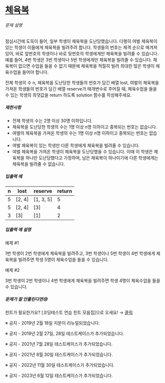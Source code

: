 # [체육복](https://school.programmers.co.kr/learn/courses/30/lessons/42862)


###### 문제 설명


점심시간에 도둑이 들어, 일부 학생이 체육복을 도난당했습니다. 다행히 여벌 체육복이 있는 학생이 이들에게 체육복을 빌려주려 합니다. 학생들의 번호는 체격 순으로 매겨져 있어, 바로 앞번호의 학생이나 바로 뒷번호의 학생에게만 체육복을 빌려줄 수 있습니다. 예를 들어, 4번 학생은 3번 학생이나 5번 학생에게만 체육복을 빌려줄 수 있습니다. 체육복이 없으면 수업을 들을 수 없기 때문에 체육복을 적절히 빌려 최대한 많은 학생이 체육수업을 들어야 합니다.


전체 학생의 수 n, 체육복을 도난당한 학생들의 번호가 담긴 배열 lost, 여벌의 체육복을 가져온 학생들의 번호가 담긴 배열 reserve가 매개변수로 주어질 때, 체육수업을 들을 수 있는 학생의 최댓값을 return 하도록 solution 함수를 작성해주세요.


##### 제한사항


* 전체 학생의 수는 2명 이상 30명 이하입니다.
* 체육복을 도난당한 학생의 수는 1명 이상 n명 이하이고 중복되는 번호는 없습니다.
* 여벌의 체육복을 가져온 학생의 수는 1명 이상 n명 이하이고 중복되는 번호는 없습니다.
* 여벌 체육복이 있는 학생만 다른 학생에게 체육복을 빌려줄 수 있습니다.
* 여벌 체육복을 가져온 학생이 체육복을 도난당했을 수 있습니다. 이때 이 학생은 체육복을 하나만 도난당했다고 가정하며, 남은 체육복이 하나이기에 다른 학생에게는 체육복을 빌려줄 수 없습니다.


##### 입출력 예




| n | lost | reserve | return |
| --- | --- | --- | --- |
| 5 | \[2, 4] | \[1, 3, 5] | 5 |
| 5 | \[2, 4] | \[3] | 4 |
| 3 | \[3] | \[1] | 2 |


##### 입출력 예 설명


예제 \#1  

1번 학생이 2번 학생에게 체육복을 빌려주고, 3번 학생이나 5번 학생이 4번 학생에게 체육복을 빌려주면 학생 5명이 체육수업을 들을 수 있습니다.


예제 \#2  

3번 학생이 2번 학생이나 4번 학생에게 체육복을 빌려주면 학생 4명이 체육수업을 들을 수 있습니다.


##### 문제가 잘 안풀린다면😢


힌트가 필요한가요? \[코딩테스트 연습 힌트 모음집]으로 오세요! → [클릭](https://school.programmers.co.kr/learn/courses/14743?itm_content=lesson42862)


※ 공지 \- 2019년 2월 18일 지문이 리뉴얼되었습니다.  

※ 공지 \- 2019년 2월 27일, 28일 테스트케이스가 추가되었습니다.  

※ 공지 \- 2021년 7월 28일 테스트케이스가 추가되었습니다.  

※ 공지 \- 2021년 8월 30일 테스트케이스가 추가되었습니다.  

※ 공지 \- 2022년 11월 30일 테스트케이스가 추가되었습니다.  

※ 공지 \- 2023년 6월 12일 테스트케이스가 추가되었습니다.



